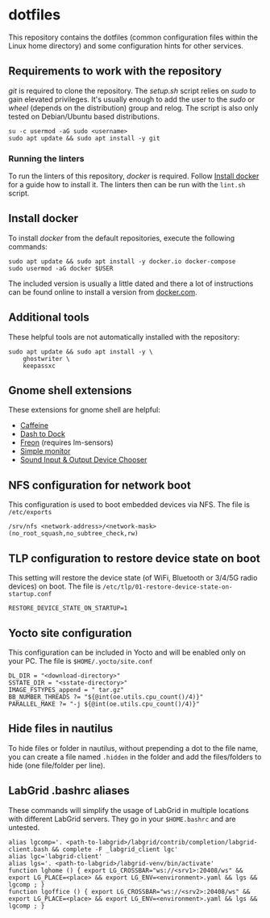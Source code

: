 # dotfiles

This repository contains the dotfiles (common configuration files within the
Linux home directory) and some configuration hints for other services.

## Requirements to work with the repository

*git* is required to clone the repository. The *setup.sh* script relies on
*sudo* to gain elevated privileges. It's usually enough to add the user to the
*sudo* or *wheel* (depends on the distribution) group and relog. The script is
also only tested on Debian/Ubuntu based distributions.

```
su -c usermod -aG sudo <username>
sudo apt update && sudo apt install -y git
```

### Running the linters

To run the linters of this repository, *docker* is required. Follow
[Install docker](#install-docker) for a guide how to install it.  The linters
then can be run with the `lint.sh` script.

## Install docker

To install *docker* from the default repositories, execute the following
commands:

```
sudo apt update && sudo apt install -y docker.io docker-compose
sudo usermod -aG docker $USER
```

The included version is usually a little dated and there a lot of instructions
can be found online to install a version from
[docker.com](https://www.docker.com/).

## Additional tools

These helpful tools are not automatically installed with the repository:

```
sudo apt update && sudo apt install -y \
    ghostwriter \
    keepassxc
```

## Gnome shell extensions

These extensions for gnome shell are helpful:

- [Caffeine](https://extensions.gnome.org/extension/517/caffeine/)
- [Dash to Dock](https://extensions.gnome.org/extension/307/dash-to-dock/)
- [Freon](https://extensions.gnome.org/extension/841/freon/) (requires
  lm-sensors)
- [Simple monitor](https://extensions.gnome.org/extension/3891/simple-monitor/)
- [Sound Input & Output Device Chooser](https://extensions.gnome.org/extension/906/sound-output-device-chooser/)

## NFS configuration for network boot

This configuration is used to boot embedded devices via NFS. The file is
`/etc/exports`

```
/srv/nfs <network-address>/<network-mask>(no_root_squash,no_subtree_check,rw)
```

## TLP configuration to restore device state on boot

This setting will restore the device state (of WiFi, Bluetooth or 3/4/5G radio
devices) on boot. The file is
`/etc/tlp/01-restore-device-state-on-startup.conf`

```
RESTORE_DEVICE_STATE_ON_STARTUP=1
```

## Yocto site configuration

This configuration can be included in Yocto and will be enabled only on your
PC. The file is `$HOME/.yocto/site.conf`

```
DL_DIR = "<download-directory>"
SSTATE_DIR = "<sstate-directory>"
IMAGE_FSTYPES_append = " tar.gz"
BB_NUMBER_THREADS ?= "${@int(oe.utils.cpu_count()/4)}"
PARALLEL_MAKE ?= "-j ${@int(oe.utils.cpu_count()/4)}"
```

## Hide files in nautilus

To hide files or folder in nautilus, without prepending a dot to the file name,
you can create a file named `.hidden` in the folder and add the files/folders
to hide (one file/folder per line).

## LabGrid .bashrc aliases

These commands will simplify the usage of LabGrid in multiple locations with
different LabGrid servers. They go in your `$HOME.bashrc` and are untested.

```
alias lgcomp='. <path-to-labgrid>/labgrid/contrib/completion/labgrid-client.bash && complete -F _labgrid_client lgc'
alias lgc='labgrid-client'
alias lgs='. <path-to-labgrid>/labgrid-venv/bin/activate'
function lghome () { export LG_CROSSBAR="ws://<srv1>:20408/ws" && export LG_PLACE=<place> && export LG_ENV=<environment>.yaml && lgs && lgcomp ; }
function lgoffice () { export LG_CROSSBAR="ws://<srv2>:20408/ws" && export LG_PLACE=<place> && export LG_ENV=<environment>.yaml && lgs && lgcomp ; }
```
